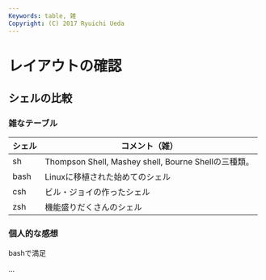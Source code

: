 ```yaml
---
Keywords: table, 雑
Copyright: (C) 2017 Ryuichi Ueda
---
```

# レイアウトの確認
## シェルの比較
### 雑なテーブル

|シェル|コメント（雑）|
|---|---|
|sh|Thompson Shell, Mashey shell, Bourne Shellの三種類。|
|bash|Linuxに移植された始めてのシェル|
|csh|ビル・ジョイの作ったシェル|
|zsh|機能盛りだくさんのシェル|

### 個人的な感想
bashで満足

...
